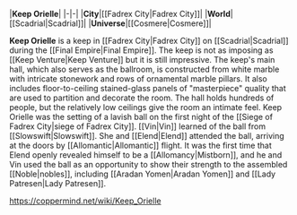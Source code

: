 |**Keep Orielle**|
|-|-|
|**City**|[[Fadrex City\|Fadrex City]]|
|**World**|[[Scadrial\|Scadrial]]|
|**Universe**|[[Cosmere\|Cosmere]]|

**Keep Orielle** is a keep in [[Fadrex City\|Fadrex City]] on [[Scadrial\|Scadrial]] during the [[Final Empire\|Final Empire]].
The keep is not as imposing as [[Keep Venture\|Keep Venture]] but it is still impressive. The keep's main hall, which also serves as the ballroom, is constructed from white marble with intricate stonework and rows of ornamental marble pillars. It also includes floor-to-ceiling stained-glass panels of "masterpiece" quality that are used to partition and decorate the room. The hall holds hundreds of people, but the relatively low ceilings give the room an intimate feel.
Keep Orielle was the setting of a lavish ball on the first night of the [[Siege of Fadrex City\|siege of Fadrex City]]. [[Vin\|Vin]] learned of the ball from [[Slowswift\|Slowswift]]. She and [[Elend\|Elend]] attended the ball, arriving at the doors by [[Allomantic\|Allomantic]] flight. It was the first time that Elend openly revealed himself to be a [[Allomancy\|Mistborn]], and he and Vin used the ball as an opportunity to show their strength to the assembled [[Noble\|nobles]], including [[Aradan Yomen\|Aradan Yomen]] and [[Lady Patresen\|Lady Patresen]].



https://coppermind.net/wiki/Keep_Orielle